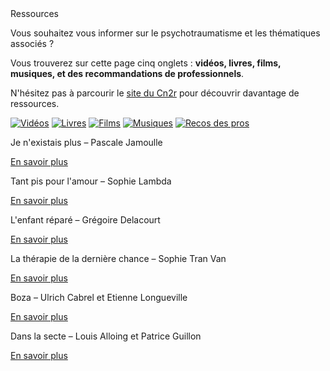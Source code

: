 <div class="banner">
    <div class="title">Ressources</div>
    <div class="intro">
        <p>Vous souhaitez vous informer sur le psychotraumatisme et les thématiques associés ?
        <p>Vous trouverez sur cette page cinq onglets : <b>vidéos, livres, films, musiques, et des recommandations de professionnels</b>.
        <p>N'hésitez pas à parcourir le <a href="https://cn2r.fr" target="_blank">site du Cn2r</a> pour découvrir davantage de ressources.
    </div>
</div>

<div class="tabbar">
    <a href="/videos" title="Vidéos"><img src="{{ ASSET ../assets/ui/video.png }}" alt="Vidéos" /></a>
    <a href="/livres" class="active" title="Livres"><img src="{{ ASSET ../assets/ui/book.png }}" alt="Livres" /></a>
    <a href="/films" title="Films"><img src="{{ ASSET ../assets/ui/movie.png }}" alt="Films" /></a>
    <a href="/musiques" title="Musiques"><img src="{{ ASSET ../assets/ui/music.png }}" alt="Musiques" /></a>
    <a href="/pros" title="Recos des pros"><img src="{{ ASSET ../assets/ui/paper.png }}" alt="Recos des pros" /></a>
</div>

<div class="tab">
    <div class="cardset">
        <div class="card">
            <img src="{{ ASSET ../assets/resources/livre_jamoulle.jpg }}" alt="" />
            <div>
                <p class="reference">Je n'existais plus – Pascale Jamoulle</p>
                <div class="actions">
                    <a href="https://www.editionsladecouverte.fr/je_n_existais_plus-9782348065101" target="_blank">En savoir plus</a>
                </div>
            </div>
        </div>
        <div class="card">
            <img src="{{ ASSET ../assets/resources/livre_lambda.jpg }}" alt="" />
            <div>
                <p class="reference">Tant pis pour l'amour – Sophie Lambda</p>
                <div class="actions">
                    <a href="https://www.editions-delcourt.fr/bd/series/serie-tant-pis-pour-l-amour-ou-comment-j-ai-survecu-un-manipulateur/album-tant-pis-pour-l-amour-ou-comment-j-ai-survecu-un-manipulateur" target="_blank">En savoir plus</a>
                </div>
            </div>
        </div>
        <div class="card">
            <img src="{{ ASSET ../assets/resources/livre_delacourt.jpg }}" alt="" />
            <div>
                <p class="reference">L'enfant réparé – Grégoire Delacourt</p>
                <div class="actions">
                    <a href="https://www.grasset.fr/livre/lenfant-repare-9782246828846/" target="_blank">En savoir plus</a>
                </div>
            </div>
        </div>
        <div class="card">
            <img src="{{ ASSET ../assets/resources/livre_vantran.jpg }}" alt="" />
            <div>
                <p class="reference">La thérapie de la dernière chance – Sophie Tran Van</p>
                <div class="actions">
                    <a href="https://www.odilejacob.fr/catalogue/psychologie/psychotherapie/therapie-de-la-derniere-chance_9782738149213.php" target="_blank">En savoir plus</a>
                </div>
            </div>
        </div>
        <div class="card">
            <img src="{{ ASSET ../assets/resources/livre_cabrel.jpg }}" alt="" />
            <div>
                <p class="reference">Boza – Ulrich Cabrel et Etienne Longueville</p>
                <div class="actions">
                    <a href="https://www.jailu.com/boza/9782290239322" target="_blank">En savoir plus</a>
                </div>
            </div>
        </div>
        <div class="card">
            <img src="{{ ASSET ../assets/resources/livre_alloinguillon.jpg }}" alt="" />
            <div>
                <p class="reference">Dans la secte – Louis Alloing et Patrice Guillon</p>
                <div class="actions">
                    <a href="https://www.la-boite-a-bulles.com/serie/11" target="_blank">En savoir plus</a>
                </div>
            </div>
        </div>
    </div>
    <button id="randomize" style="display: none;" onclick="app.randomCard('.cardset')"><img src="{{ ASSET ../assets/ui/dice.webp }}" alt="Choix aléatoire" title="Choix aléatoire" /></button>
</div>

<script>
    let button = document.querySelector('#randomize');
    button.style.display = 'block';
</script>
